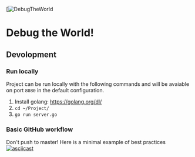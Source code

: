 [![DebugTheWorld](https://imgur.com/FUi5NMc.png)
# Debug the World!

## Devolopment

### Run locally

Project can be run locally with the following commands and will be avaiable on port `8080` in the default configuration.

1. Install golang: https://golang.org/dl/
2. `cd ~/Project/`
3. `go run server.go`

### Basic GitHub workflow

Don't push to master!
Here is a minimal example of best practices
[![asciicast](https://asciinema.org/a/iLBfRLGvsEtAYDuUnrnLVxAwn.svg)](https://asciinema.org/a/iLBfRLGvsEtAYDuUnrnLVxAwn)
